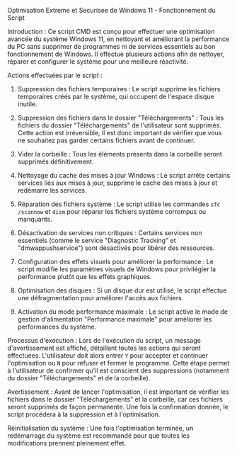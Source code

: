 
Optimisation Extreme et Securisee de Windows 11 - Fonctionnement du Script

Introduction :
Ce script CMD est conçu pour effectuer une optimisation avancée du système Windows 11, en nettoyant et améliorant la performance du PC sans supprimer de programmes ni de services essentiels au bon fonctionnement de Windows. Il effectue plusieurs actions afin de nettoyer, réparer et configurer le système pour une meilleure réactivité.

Actions effectuées par le script :

1. Suppression des fichiers temporaires :
   Le script supprime les fichiers temporaires créés par le système, qui occupent de l'espace disque inutile.
   
2. Suppression des fichiers dans le dossier "Téléchargements" :
   Tous les fichiers du dossier "Téléchargements" de l'utilisateur sont supprimés. Cette action est irréversible, il est donc important de vérifier que vous ne souhaitez pas garder certains fichiers avant de continuer.

3. Vider la corbeille :
   Tous les éléments présents dans la corbeille seront supprimés définitivement.

4. Nettoyage du cache des mises à jour Windows :
   Le script arrête certains services liés aux mises à jour, supprime le cache des mises à jour et redémarre les services.

5. Réparation des fichiers système :
   Le script utilise les commandes `sfc /scannow` et `dism` pour réparer les fichiers système corrompus ou manquants.

6. Désactivation de services non critiques :
   Certains services non essentiels (comme le service "Diagnostic Tracking" et "dmwappushservice") sont désactivés pour libérer des ressources.

7. Configuration des effets visuels pour améliorer la performance :
   Le script modifie les paramètres visuels de Windows pour privilégier la performance plutôt que les effets graphiques.

8. Optimisation des disques :
   Si un disque dur est utilisé, le script effectue une défragmentation pour améliorer l'accès aux fichiers.

9. Activation du mode performance maximale :
   Le script active le mode de gestion d'alimentation "Performance maximale" pour améliorer les performances du système.

Processus d'exécution :
Lors de l'exécution du script, un message d'avertissement est affiché, détaillant toutes les actions qui seront effectuées. L'utilisateur doit alors entrer `Y` pour accepter et continuer l'optimisation ou `N` pour refuser et fermer le programme. Cette étape permet à l'utilisateur de confirmer qu'il est conscient des suppressions (notamment du dossier "Téléchargements" et de la corbeille).

Avertissement :
Avant de lancer l'optimisation, il est important de vérifier les fichiers dans le dossier "Téléchargements" et la corbeille, car ces fichiers seront supprimés de façon permanente. Une fois la confirmation donnée, le script procédera à la suppression et à l'optimisation.

Réinitialisation du système :
Une fois l'optimisation terminée, un redémarrage du système est recommandé pour que toutes les modifications prennent pleinement effet.

